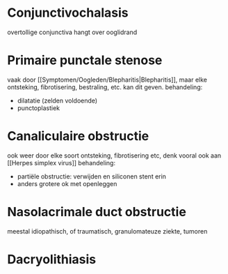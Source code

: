 #  Conjunctivochalasis
overtollige conjunctiva hangt over ooglidrand 

# Primaire punctale stenose
vaak door [[Symptomen/Oogleden/Blepharitis|Blepharitis]], maar elke ontsteking, fibrotisering, bestraling, etc. kan dit geven.
behandeling:
- dilatatie (zelden voldoende)
- punctoplastiek

# Canaliculaire obstructie
ook weer door elke soort ontsteking, fibrotisering etc, denk vooral ook aan [[Herpes simplex virus]]
behandeling:
- partiële obstructie: verwijden en siliconen stent erin
- anders grotere ok met openleggen

# Nasolacrimale duct obstructie
meestal idiopathisch, of traumatisch, granulomateuze ziekte, tumoren

# Dacryolithiasis

